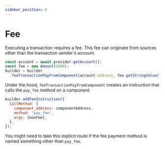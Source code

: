 ```yaml
---
sidebar_position: 4
---
```


# Fee

Executing a transaction requires a fee. This fee can originate from sources other than the transaction sender's account.

```js
const account = await provider.getAccount();
const fee = new Amount(2000);
builder = builder
  .feeTransactionPayFromComponent(account.address, fee.getStringValue());
```

Under the hood, `feeTransactionPayFromComponent` creates an instruction that calls the `pay_fee` method on a component.

```js
builder.addFeeInstruction({
  CallMethod: {
    component_address: componentAddress,
    method: "pay_fee",
    args: [maxFee],
  },
});
```

You might need to take this explicit route if the fee payment method is named something other than `pay_fee`.
